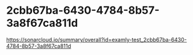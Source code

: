 # 2cbb67ba-6430-4784-8b57-3a8f67ca811d
https://sonarcloud.io/summary/overall?id=examly-test_2cbb67ba-6430-4784-8b57-3a8f67ca811d
